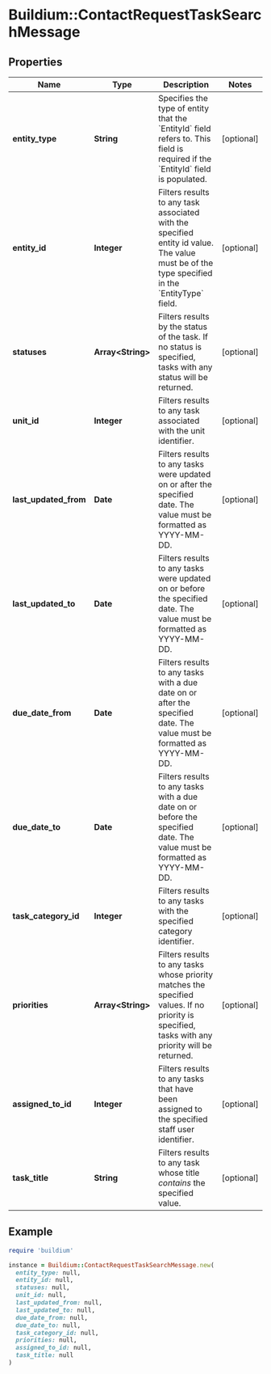 # Buildium::ContactRequestTaskSearchMessage

## Properties

| Name | Type | Description | Notes |
| ---- | ---- | ----------- | ----- |
| **entity_type** | **String** | Specifies the type of entity that the &#x60;EntityId&#x60; field refers to. This field is required if the &#x60;EntityId&#x60; field is populated. | [optional] |
| **entity_id** | **Integer** | Filters results to any task associated with the specified entity id value. The value must be of the type specified in the &#x60;EntityType&#x60; field. | [optional] |
| **statuses** | **Array&lt;String&gt;** | Filters results by the status of the task. If no status is specified, tasks with any status will be returned. | [optional] |
| **unit_id** | **Integer** | Filters results to any task associated with the unit identifier. | [optional] |
| **last_updated_from** | **Date** | Filters results to any tasks were updated on or after the specified date. The value must be formatted as YYYY-MM-DD. | [optional] |
| **last_updated_to** | **Date** | Filters results to any tasks were updated on or before the specified date. The value must be formatted as YYYY-MM-DD. | [optional] |
| **due_date_from** | **Date** | Filters results to any tasks with a due date on or after the specified date. The value must be formatted as YYYY-MM-DD. | [optional] |
| **due_date_to** | **Date** | Filters results to any tasks with a due date on or before the specified date. The value must be formatted as YYYY-MM-DD. | [optional] |
| **task_category_id** | **Integer** | Filters results to any tasks with the specified category identifier. | [optional] |
| **priorities** | **Array&lt;String&gt;** | Filters results to any tasks whose priority matches the specified values. If no priority is specified, tasks with any priority will be returned. | [optional] |
| **assigned_to_id** | **Integer** | Filters results to any tasks that have been assigned to the specified staff user identifier. | [optional] |
| **task_title** | **String** | Filters results to any task whose title *contains* the specified value. | [optional] |

## Example

```ruby
require 'buildium'

instance = Buildium::ContactRequestTaskSearchMessage.new(
  entity_type: null,
  entity_id: null,
  statuses: null,
  unit_id: null,
  last_updated_from: null,
  last_updated_to: null,
  due_date_from: null,
  due_date_to: null,
  task_category_id: null,
  priorities: null,
  assigned_to_id: null,
  task_title: null
)
```

